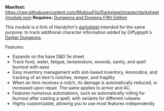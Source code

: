**Manifest:** https://raw.githubusercontent.com/MobiusFlip/Darksheet/master/darksheet/module.json 
**Requires:** [Dungeons and Dragons Fifth Edition](https://foundryvtt.com/packages/dnd5e)

This module is a fork of Handyfon's [darksheet](https://github.com/Handyfon/Darksheet) intended for the same purpose: to track additional character information added by Giffyglyph's [Darker Dungeons](https://drive.google.com/file/d/1ufAyAnP4YTyJmOvyFQwnJZoTMTe95ETt/view).

Features:

- Expands on the base D&D 5e sheet
- Track food, water, fatigue, temperature, wounds, sanity, and spell burnout with ease
- Easy inventory management with slot-based inventory, Ammodice, and tracking of an item's notches, temper, and fragility
- When an item receives a notch, its damage is automatically reduced, or increased upon repair. The same applies to armor and AC.
- Features numerous automations, such as automatically rolling for burnout after casting a spell, with variants for different rulesets
- Highly customizable, allowing you to use most features independently